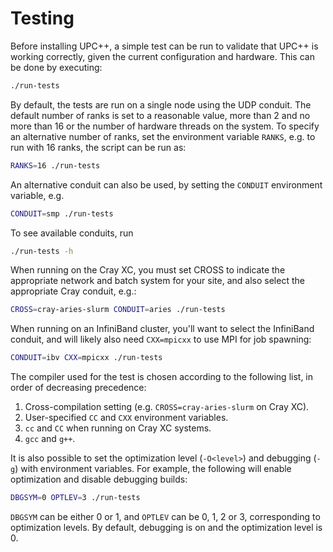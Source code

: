 # Testing

Before installing UPC++, a simple test can be run to validate that UPC++ is
working correctly, given the current configuration and hardware. This can be
done by executing:

```bash
./run-tests
```

By default, the tests are run on a single node using the UDP conduit. 
The default number of ranks is set to a reasonable value, more than 2 
and no more than 16 or the number of hardware threads on the system. To 
specify an alternative number of ranks, set the environment variable 
`RANKS`, e.g. to run with 16 ranks, the script can be run as:

```bash
RANKS=16 ./run-tests
```

An alternative conduit can also be used, by setting the `CONDUIT` environment
variable, e.g.

```bash
CONDUIT=smp ./run-tests
```

To see available conduits, run 

```bash
./run-tests -h
```

When running on the Cray XC, you must set CROSS to indicate the appropriate
network and batch system for your site, and also select the appropriate
Cray conduit, e.g.:

```bash
CROSS=cray-aries-slurm CONDUIT=aries ./run-tests
```

When running on an InfiniBand cluster, you'll want to select the InfiniBand
conduit, and will likely also need `CXX=mpicxx` to use MPI for job spawning:

```bash
CONDUIT=ibv CXX=mpicxx ./run-tests
```

The compiler used for the test is chosen according to the following list, in
order of decreasing precedence:

1. Cross-compilation setting (e.g. `CROSS=cray-aries-slurm` on Cray XC).
2. User-specified `CC` and `CXX` environment variables.
3. `cc` and `CC` when running on Cray XC systems.
4. `gcc` and `g++`. 

It is also possible to set the optimization level (`-O<level>`) and debugging
(`-g`) with environment variables. For example, the following will enable
optimization and disable debugging builds:

```bash
DBGSYM=0 OPTLEV=3 ./run-tests
```

`DBGSYM` can be either 0 or 1, and `OPTLEV` can be 0, 1, 2 or 3, corresponding
to optimization levels. By default, debugging is on and the optimization level
is 0.

